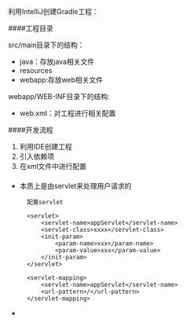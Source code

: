 利用IntelliJ创建Gradle工程：

####工程目录

src/main目录下的结构：

* java：存放java相关文件
* resources
* webapp:存放web相关文件


webapp/WEB-INF目录下的结构:

* web.xml：对工程进行相关配置


####开发流程

1. 利用IDE创建工程
2. 引入依赖项
3. 在xml文件中进行配置


####

* 本质上是由servlet来处理用户请求的

		配置servlet
		
		<servlet>
			<servlet-name>appServlet</servlet-name>
			<servlet-class>xxxx</servlet-class>
			<init-param>
				<param-name>xxx</param-name>
				<param-value>xxx</param-value>
			</init-param>
		</servlet>

		<servlet-mapping>
			<servlet-name>appServlet</servlet-name>
			<url-pattern>/</url-pattern>
		</servlet-mapping>
* 
